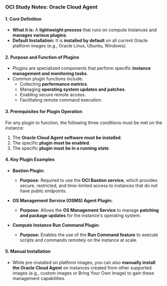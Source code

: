### **OCI Study Notes: Oracle Cloud Agent**

#### **1. Core Definition**

*   **What it is:** A **lightweight process** that runs on compute instances and **manages various plugins**.
*   **Default Installation:** It is **installed by default** on all current Oracle platform images (e.g., Oracle Linux, Ubuntu, Windows).

#### **2. Purpose and Function of Plugins**

*   Plugins are specialized components that perform specific **instance management and monitoring tasks**.
*   Common plugin functions include:
    *   Collecting **performance metrics**.
    *   Managing **operating system updates and patches**.
    *   Enabling secure remote access.
    *   Facilitating remote command execution.

#### **3. Prerequisites for Plugin Operation**

For any plugin to function, the following three conditions must be met on the instance:
1.  The **Oracle Cloud Agent software must be installed**.
2.  The specific **plugin must be enabled**.
3.  The specific **plugin must be in a running state**.

#### **4. Key Plugin Examples**

*   **Bastion Plugin:**
    *   **Purpose:** Required to use the **OCI Bastion service**, which provides secure, restricted, and time-limited access to instances that do not have public endpoints.

*   **OS Management Service (OSMS) Agent Plugin:**
    *   **Purpose:** Allows the **OS Management Service** to manage **patching and package updates** for the instance's operating system.

*   **Compute Instance Run Command Plugin:**
    *   **Purpose:** Enables the use of the **Run Command feature** to execute scripts and commands remotely on the instance at scale.

#### **5. Manual Installation**

*   While pre-installed on platform images, you can also **manually install the Oracle Cloud Agent** on instances created from other supported images (e.g., custom images or Bring Your Own Image) to gain these management capabilities.